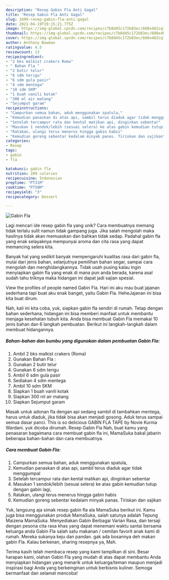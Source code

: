 ```yaml
---
description: "Resep Gabin Fla Anti Gagal"
title: "Resep Gabin Fla Anti Gagal"
slug: 1699-resep-gabin-fla-anti-gagal
date: 2021-04-19T19:15:21.775Z
image: https://img-global.cpcdn.com/recipes/c7b8d45c172b83ec/680x482cq70/gabin-fla-foto-resep-utama.jpg
thumbnail: https://img-global.cpcdn.com/recipes/c7b8d45c172b83ec/680x482cq70/gabin-fla-foto-resep-utama.jpg
cover: https://img-global.cpcdn.com/recipes/c7b8d45c172b83ec/680x482cq70/gabin-fla-foto-resep-utama.jpg
author: Anthony Bowman
ratingvalue: 4.5
reviewcount: 13
recipeingredient:
- "2 bks malkist crakers Roma"
- " Bahan Fla "
- "2 butir telur"
- "6 sdm terigu"
- "6 sdm gula pasir"
- "4 sdm mentega"
- "10 sdm SKM"
- "1 buah vanili kotak"
- "300 ml air matang"
- "Sejumput garam"
recipeinstructions:
- "Campurkan semua bahan, aduk menggunakan spatula,"
- "Kemudian panaskan di atas api, sambil terus diaduk agar tidak menggumpal"
- "Setelah tercampur rata dan kental matikan api, dinginkan sebentar"
- "Masukan 1 sendok/lebih (sesuai selera) ke atas gabin kemudian tutup dengan gabin lagi,"
- "Ratakan, ulangi terus menerus hingga gabin habis"
- "Kemudian goreng sebentar kedalam minyak panas. Tiriskan dan sajikan"
categories:
- Resep
tags:
- gabin
- fla

katakunci: gabin fla 
nutrition: 209 calories
recipecuisine: Indonesian
preptime: "PT31M"
cooktime: "PT50M"
recipeyield: "3"
recipecategory: Dessert

---
```



![Gabin Fla](https://img-global.cpcdn.com/recipes/c7b8d45c172b83ec/680x482cq70/gabin-fla-foto-resep-utama.jpg)

Lagi mencari ide resep gabin fla yang unik? Cara membuatnya memang tidak terlalu sulit namun tidak gampang juga. Jika salah mengolah maka hasilnya tidak akan memuaskan dan bahkan tidak sedap. Padahal gabin fla yang enak selayaknya mempunyai aroma dan cita rasa yang dapat memancing selera kita.

Banyak hal yang sedikit banyak mempengaruhi kualitas rasa dari gabin fla, mulai dari jenis bahan, selanjutnya pemilihan bahan segar, sampai cara mengolah dan menghidangkannya. Tidak usah pusing kalau ingin menyiapkan gabin fla yang enak di mana pun anda berada, karena asal sudah tahu triknya maka hidangan ini dapat jadi sajian spesial.

View the profiles of people named Gabin Fla. Hari ini aku mau buat jajanan sederhana tapi buat aku enak banget, yaitu Gabin Fla. HeheJajanan ini bisa kita buat dirum.


Nah, kali ini kita coba, yuk, siapkan gabin fla sendiri di rumah. Tetap dengan bahan sederhana, hidangan ini bisa memberi manfaat untuk membantu menjaga kesehatan tubuh kita. Anda bisa membuat Gabin Fla memakai 10 jenis bahan dan 6 langkah pembuatan. Berikut ini langkah-langkah dalam membuat hidangannya.

<!--inarticleads1-->

##### Bahan-bahan dan bumbu yang digunakan dalam pembuatan Gabin Fla:

1. Ambil 2 bks malkist crakers (Roma)
1. Gunakan  Bahan Fla :
1. Gunakan 2 butir telur
1. Gunakan 6 sdm terigu
1. Ambil 6 sdm gula pasir
1. Sediakan 4 sdm mentega
1. Ambil 10 sdm SKM
1. Siapkan 1 buah vanili kotak
1. Siapkan 300 ml air matang
1. Siapkan Sejumput garam


Masak untuk adonan fla dengan api sedang sambil di tambahkan mentega, harus untuk diaduk, jika tidak bisa akan menjadi gosong. Aduk terus sampai semua dasar panci. This is so delicious GABIN FLA TAPE by Novie Kurnia Wardani. yuk dicoba dirumah. Resep Gabin Fla Nah, buat kamu yang penasaran bagaimana cara membuat gabin fla ini, MamaSuka bakal jabarin beberapa bahan-bahan dan cara membuatnya. 

<!--inarticleads2-->

##### Cara membuat Gabin Fla:

1. Campurkan semua bahan, aduk menggunakan spatula,
1. Kemudian panaskan di atas api, sambil terus diaduk agar tidak menggumpal
1. Setelah tercampur rata dan kental matikan api, dinginkan sebentar
1. Masukan 1 sendok/lebih (sesuai selera) ke atas gabin kemudian tutup dengan gabin lagi,
1. Ratakan, ulangi terus menerus hingga gabin habis
1. Kemudian goreng sebentar kedalam minyak panas. Tiriskan dan sajikan


Yuk, langsung aja simak resep gabin fla ala MamaSuka berikut ini. Kamu juga bisa menggunakan produk MamaSuka, salah satunya adalah Tepung Maizena MamaSuka. Menyediakan Gabin Berbagai Varian Rasa, dan tersaji dengan pesona cita rasa khas yang dapat menemani waktu santai bersama keluarga anda Gabin Fla salah satu makanan / cemilan favorit anak kami di rumah. Mereka sukanya keju dan pandan. gak ada bosannya deh makan gabin Fla. Kalau berkenan, sharing resepnya ya, Mah. 

Terima kasih telah membaca resep yang kami tampilkan di sini. Besar harapan kami, olahan Gabin Fla yang mudah di atas dapat membantu Anda menyiapkan hidangan yang menarik untuk keluarga/teman maupun menjadi inspirasi bagi Anda yang berkeinginan untuk berbisnis kuliner. Semoga bermanfaat dan selamat mencoba!
